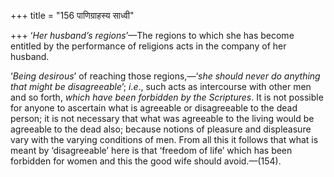 +++
title = "156 पाणिग्राहस्य साध्वी"

+++
‘*Her husband’s regions*’—The regions to which she has become entitled
by the performance of religions acts in the company of her husband.

‘*Being desirous*’ of reaching those regions,—‘*she should never do
anything that might be disagreeable*’; *i.e*., such acts as intercourse
with other men and so forth, *which have been forbidden by the
Scriptures*. It is not possible for anyone to ascertain what is
agreeable or disagreeable to the dead person; it is not necessary that
what was agreeable to the living would be agreeable to the dead also;
because notions of pleasure and displeasure vary with the varying
conditions of men. From all this it follows that what is meant by
‘disagreeable’ here is that ‘freedom of life’ which has been forbidden
for women and this the good wife should avoid.—(154).


